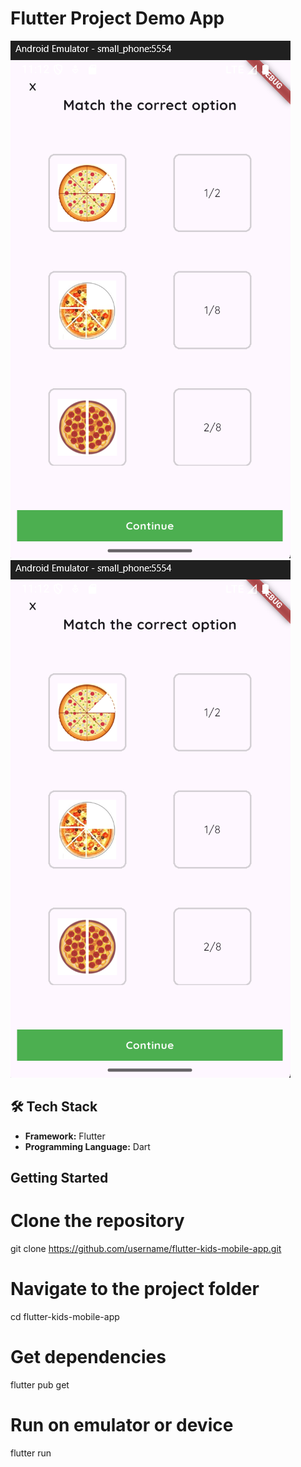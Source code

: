 # Flutter Project Demo App

![Flutter Project Demo App](./assets/images/app-image.png)
![My Image](./assets/images/app-image.png)

## 🛠️ Tech Stack  
- **Framework:** Flutter  
- **Programming Language:** Dart 

## Getting Started

# Clone the repository
git clone https://github.com/username/flutter-kids-mobile-app.git

# Navigate to the project folder
cd flutter-kids-mobile-app

# Get dependencies
flutter pub get

# Run on emulator or device
flutter run

